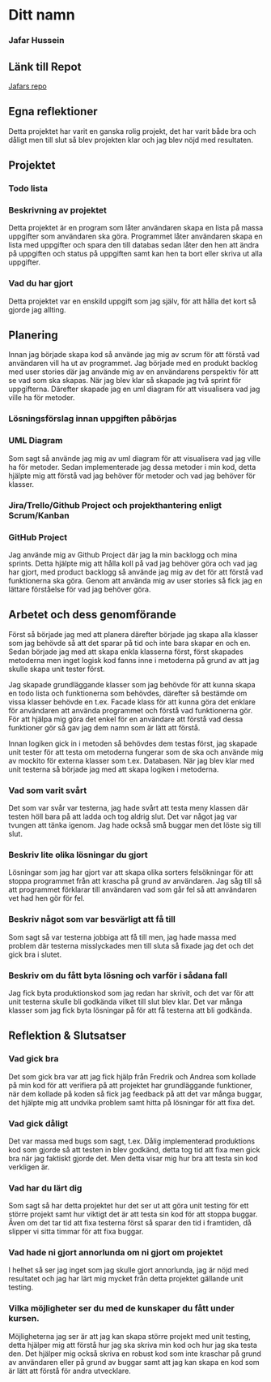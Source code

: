 # Ditt namn
### Jafar Hussein

## Länk till Repot
[Jafars repo](https://github.com/Campus-Molndal-JIN23/todolist-Jafar-Hussein)

## Egna reflektioner
Detta projektet har varit en ganska rolig projekt, det har varit både bra och dåligt men till slut så blev projekten klar och jag blev nöjd med
resultaten.
## Projektet
### Todo lista
### Beskrivning av projektet
Detta projektet är en program som låter användaren skapa en lista på massa uppgifter som användaren ska göra.
Programmet låter användaren skapa en lista med uppgifter och spara den till databas sedan låter den hen att ändra
på uppgiften och status på uppgiften samt kan hen ta bort eller skriva ut alla uppgifter.
### Vad du har gjort
Detta projektet var en enskild uppgift som jag själv, för att hålla det kort så gjorde jag allting.
## Planering
Innan jag började skapa kod så använde jag mig av scrum för att förstå vad användaren vill ha ut av programmet.
Jag började med en produkt backlog med user stories där jag använde mig av en användarens perspektiv för att se vad som ska skapas.
När jag blev klar så skapade jag två sprint för uppgifterna. Därefter
skapade jag en uml diagram för att visualisera vad jag ville ha för metoder.
### Lösningsförslag innan uppgiften påbörjas

### UML Diagram
Som sagt så använde jag mig av uml diagram för att visualisera vad jag ville ha för metoder.
Sedan implementerade jag dessa metoder i min kod, detta hjälpte mig att förstå vad jag behöver för metoder och vad jag behöver för klasser.

### Jira/Trello/Github Project och projekthantering enligt Scrum/Kanban
### GitHub Project
Jag använde mig av Github Project där jag la min backlogg och mina sprints. Detta hjälpte mig
att hålla koll på vad jag behöver göra och vad jag har gjort, med product backlogg så använde jag mig av det för att
förstå vad funktionerna ska göra. Genom att använda mig av user stories så fick jag en lättare förståelse för vad jag behöver göra.

## Arbetet och dess genomförande
Först så började jag med att planera därefter började jag skapa alla klasser som jag behövde så att det sparar på tid
och inte bara skapar en och en. Sedan började jag med att skapa enkla klasserna först, först skapades metoderna men inget logisk kod fanns inne
i metoderna på grund av att jag skulle skapa unit tester först.

Jag skapade grundläggande klasser som jag behövde för att kunna skapa en todo lista och funktionerna som behövdes,
därefter så bestämde om vissa klasser behövde en t.ex. Facade klass för att kunna göra det enklare för användaren att använda programmet och
förstå vad funktionerna gör. För att hjälpa mig göra det enkel för en användare att
förstå vad dessa funktioner gör så gav jag dem namn som är lätt att förstå.

Innan logiken gick in i metoden så behövdes dem testas först, jag skapade unit tester för att testa om metoderna fungerar som de ska och använde
mig av mockito för externa klasser som t.ex. Databasen. När jag blev klar med unit testerna så började jag med att skapa logiken i metoderna.

### Vad som varit svårt
Det som var svår var testerna, jag hade svårt att testa meny klassen där testen höll bara på att ladda och tog aldrig slut. Det var 
något jag var tvungen att tänka igenom. Jag hade också små buggar men det löste sig till slut.
### Beskriv lite olika lösningar du gjort
Lösningar som jag har gjort var att skapa olika sorters felsökningar för att stoppa programmet från att krascha på grund av användaren. Jag såg till så att
programmet förklarar till användaren vad som går fel så att användaren vet had hen gör för fel.
### Beskriv något som var besvärligt att få till
Som sagt så var testerna jobbiga att få till men, jag hade massa med problem där testerna misslyckades men till sluta så fixade jag det och det gick bra i slutet.
### Beskriv om du fått byta lösning och varför i sådana fall
Jag fick byta produktionskod som jag redan har skrivit, och det var för att unit testerna skulle bli godkända vilket till slut blev klar. Det var många klasser som jag fick byta lösningar på för att få testerna att bli godkända.
## Reflektion & Slutsatser
### Vad gick bra
Det som gick bra var att jag fick hjälp från Fredrik och Andrea som kollade på min kod för att verifiera på att projektet har grundläggande funktioner, när dem kollade på koden så fick jag feedback på att det var många buggar, det hjälpte mig att undvika problem samt hitta på lösningar för att fixa det.
### Vad gick dåligt
Det var massa med bugs som sagt, t.ex. Dålig implementerad produktions kod som gjorde så att testen in blev godkänd, detta tog tid att fixa men gick bra när jag faktiskt gjorde det. Men detta visar mig hur bra att testa sin kod verkligen är.
### Vad har du lärt dig
Som sagt så har detta projektet hur det ser ut att göra unit testing för ett större projekt samt hur viktigt det är att testa sin kod för att stoppa buggar. Även om det tar tid att fixa testerna först så sparar den tid i framtiden, då slipper vi sitta timmar för att fixa buggar.
### Vad hade ni gjort annorlunda om ni gjort om projektet
I helhet så ser jag inget som jag skulle gjort annorlunda, jag är nöjd med resultatet och jag har lärt mig mycket från detta projektet gällande unit testing.
### Vilka möjligheter ser du med de kunskaper du fått under kursen.
Möjligheterna jag ser är att jag kan skapa större projekt med unit testing, detta hjälper mig att förstå hur jag ska skriva min kod och hur jag ska testa den.
Det hjälper mig också skriva en robust kod som inte kraschar på grund av användaren eller på grund av buggar samt att jag kan skapa en kod som är lätt att förstå för andra utvecklare.

